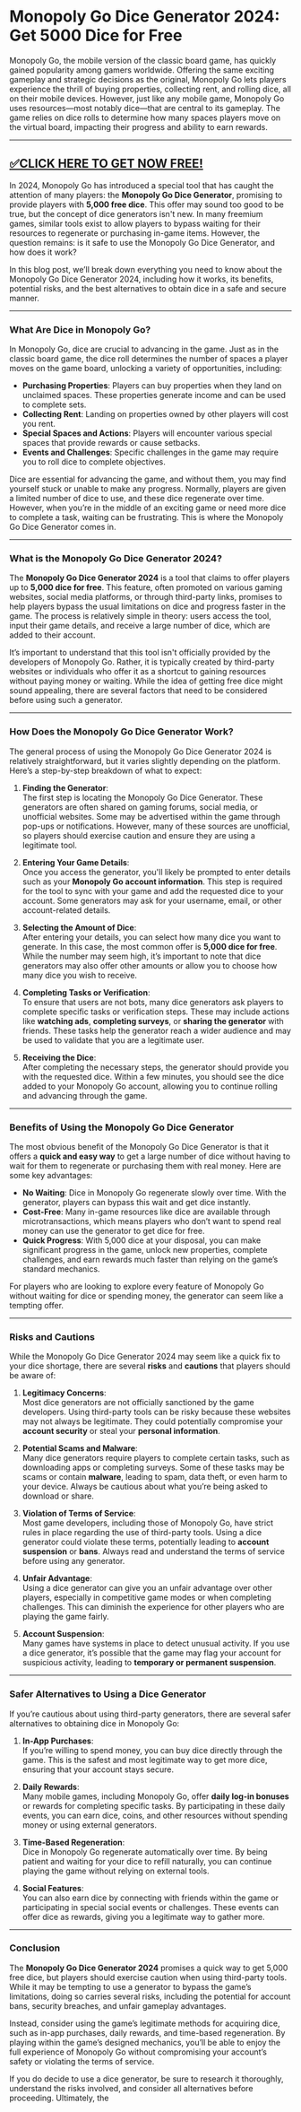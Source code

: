 # Monopoly Go Dice Generator 2024: Get 5000 Dice for Free

Monopoly Go, the mobile version of the classic board game, has quickly gained popularity among gamers worldwide. Offering the same exciting gameplay and strategic decisions as the original, Monopoly Go lets players experience the thrill of buying properties, collecting rent, and rolling dice, all on their mobile devices. However, just like any mobile game, Monopoly Go uses resources—most notably dice—that are central to its gameplay. The game relies on dice rolls to determine how many spaces players move on the virtual board, impacting their progress and ability to earn rewards.

--------------------------------------------
[✅CLICK HERE TO GET NOW FREE!](https://freeforyou.xyz/monopolygodice/)
--------------------------------------------

In 2024, Monopoly Go has introduced a special tool that has caught the attention of many players: the **Monopoly Go Dice Generator**, promising to provide players with **5,000 free dice**. This offer may sound too good to be true, but the concept of dice generators isn't new. In many freemium games, similar tools exist to allow players to bypass waiting for their resources to regenerate or purchasing in-game items. However, the question remains: is it safe to use the Monopoly Go Dice Generator, and how does it work?

In this blog post, we’ll break down everything you need to know about the Monopoly Go Dice Generator 2024, including how it works, its benefits, potential risks, and the best alternatives to obtain dice in a safe and secure manner.

---

### What Are Dice in Monopoly Go?

In Monopoly Go, dice are crucial to advancing in the game. Just as in the classic board game, the dice roll determines the number of spaces a player moves on the game board, unlocking a variety of opportunities, including:

- **Purchasing Properties**: Players can buy properties when they land on unclaimed spaces. These properties generate income and can be used to complete sets.
- **Collecting Rent**: Landing on properties owned by other players will cost you rent.
- **Special Spaces and Actions**: Players will encounter various special spaces that provide rewards or cause setbacks.
- **Events and Challenges**: Specific challenges in the game may require you to roll dice to complete objectives.

Dice are essential for advancing the game, and without them, you may find yourself stuck or unable to make any progress. Normally, players are given a limited number of dice to use, and these dice regenerate over time. However, when you’re in the middle of an exciting game or need more dice to complete a task, waiting can be frustrating. This is where the Monopoly Go Dice Generator comes in.

---

### What is the Monopoly Go Dice Generator 2024?

The **Monopoly Go Dice Generator 2024** is a tool that claims to offer players up to **5,000 dice for free**. This feature, often promoted on various gaming websites, social media platforms, or through third-party links, promises to help players bypass the usual limitations on dice and progress faster in the game. The process is relatively simple in theory: users access the tool, input their game details, and receive a large number of dice, which are added to their account. 

It’s important to understand that this tool isn't officially provided by the developers of Monopoly Go. Rather, it is typically created by third-party websites or individuals who offer it as a shortcut to gaining resources without paying money or waiting. While the idea of getting free dice might sound appealing, there are several factors that need to be considered before using such a generator.

---

### How Does the Monopoly Go Dice Generator Work?

The general process of using the Monopoly Go Dice Generator 2024 is relatively straightforward, but it varies slightly depending on the platform. Here’s a step-by-step breakdown of what to expect:

1. **Finding the Generator**:  
   The first step is locating the Monopoly Go Dice Generator. These generators are often shared on gaming forums, social media, or unofficial websites. Some may be advertised within the game through pop-ups or notifications. However, many of these sources are unofficial, so players should exercise caution and ensure they are using a legitimate tool.

2. **Entering Your Game Details**:  
   Once you access the generator, you'll likely be prompted to enter details such as your **Monopoly Go account information**. This step is required for the tool to sync with your game and add the requested dice to your account. Some generators may ask for your username, email, or other account-related details.

3. **Selecting the Amount of Dice**:  
   After entering your details, you can select how many dice you want to generate. In this case, the most common offer is **5,000 dice for free**. While the number may seem high, it’s important to note that dice generators may also offer other amounts or allow you to choose how many dice you wish to receive.

4. **Completing Tasks or Verification**:  
   To ensure that users are not bots, many dice generators ask players to complete specific tasks or verification steps. These may include actions like **watching ads**, **completing surveys**, or **sharing the generator** with friends. These tasks help the generator reach a wider audience and may be used to validate that you are a legitimate user.

5. **Receiving the Dice**:  
   After completing the necessary steps, the generator should provide you with the requested dice. Within a few minutes, you should see the dice added to your Monopoly Go account, allowing you to continue rolling and advancing through the game.

---

### Benefits of Using the Monopoly Go Dice Generator

The most obvious benefit of the Monopoly Go Dice Generator is that it offers a **quick and easy way** to get a large number of dice without having to wait for them to regenerate or purchasing them with real money. Here are some key advantages:

- **No Waiting**: Dice in Monopoly Go regenerate slowly over time. With the generator, players can bypass this wait and get dice instantly.
- **Cost-Free**: Many in-game resources like dice are available through microtransactions, which means players who don’t want to spend real money can use the generator to get dice for free.
- **Quick Progress**: With 5,000 dice at your disposal, you can make significant progress in the game, unlock new properties, complete challenges, and earn rewards much faster than relying on the game’s standard mechanics.

For players who are looking to explore every feature of Monopoly Go without waiting for dice or spending money, the generator can seem like a tempting offer.

---

### Risks and Cautions

While the Monopoly Go Dice Generator 2024 may seem like a quick fix to your dice shortage, there are several **risks** and **cautions** that players should be aware of:

1. **Legitimacy Concerns**:  
   Most dice generators are not officially sanctioned by the game developers. Using third-party tools can be risky because these websites may not always be legitimate. They could potentially compromise your **account security** or steal your **personal information**.

2. **Potential Scams and Malware**:  
   Many dice generators require players to complete certain tasks, such as downloading apps or completing surveys. Some of these tasks may be scams or contain **malware**, leading to spam, data theft, or even harm to your device. Always be cautious about what you’re being asked to download or share.

3. **Violation of Terms of Service**:  
   Most game developers, including those of Monopoly Go, have strict rules in place regarding the use of third-party tools. Using a dice generator could violate these terms, potentially leading to **account suspension** or **bans**. Always read and understand the terms of service before using any generator.

4. **Unfair Advantage**:  
   Using a dice generator can give you an unfair advantage over other players, especially in competitive game modes or when completing challenges. This can diminish the experience for other players who are playing the game fairly.

5. **Account Suspension**:  
   Many games have systems in place to detect unusual activity. If you use a dice generator, it’s possible that the game may flag your account for suspicious activity, leading to **temporary or permanent suspension**.

---

### Safer Alternatives to Using a Dice Generator

If you’re cautious about using third-party generators, there are several safer alternatives to obtaining dice in Monopoly Go:

1. **In-App Purchases**:  
   If you’re willing to spend money, you can buy dice directly through the game. This is the safest and most legitimate way to get more dice, ensuring that your account stays secure.

2. **Daily Rewards**:  
   Many mobile games, including Monopoly Go, offer **daily log-in bonuses** or rewards for completing specific tasks. By participating in these daily events, you can earn dice, coins, and other resources without spending money or using external generators.

3. **Time-Based Regeneration**:  
   Dice in Monopoly Go regenerate automatically over time. By being patient and waiting for your dice to refill naturally, you can continue playing the game without relying on external tools.

4. **Social Features**:  
   You can also earn dice by connecting with friends within the game or participating in special social events or challenges. These events can offer dice as rewards, giving you a legitimate way to gather more.

---

### Conclusion

The **Monopoly Go Dice Generator 2024** promises a quick way to get 5,000 free dice, but players should exercise caution when using third-party tools. While it may be tempting to use a generator to bypass the game’s limitations, doing so carries several risks, including the potential for account bans, security breaches, and unfair gameplay advantages.

Instead, consider using the game’s legitimate methods for acquiring dice, such as in-app purchases, daily rewards, and time-based regeneration. By playing within the game’s designed mechanics, you’ll be able to enjoy the full experience of Monopoly Go without compromising your account’s safety or violating the terms of service.

If you do decide to use a dice generator, be sure to research it thoroughly, understand the risks involved, and consider all alternatives before proceeding. Ultimately, the
